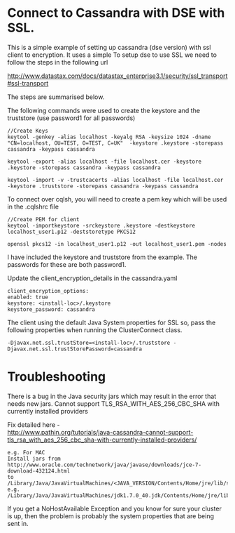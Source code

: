 Connect to Cassandra with DSE with SSL.
========================================================

This is a simple example of setting up cassandra (dse version) with ssl client to encryption. It uses a simple 
To setup dse to use SSL we need to follow the steps in the following url

http://www.datastax.com/docs/datastax_enterprise3.1/security/ssl_transport#ssl-transport

The steps are summarised below.

The following commands were used to create the keystore and the truststore (use password1 for all passwords)

    //Create Keys
    keytool -genkey -alias localhost -keyalg RSA -keysize 1024 -dname "CN=localhost, OU=TEST, O=TEST, C=UK"  -keystore .keystore -storepass cassandra -keypass cassandra
    
    keytool -export -alias localhost -file localhost.cer -keystore .keystore -storepass cassandra -keypass cassandra
    
    keytool -import -v -trustcacerts -alias localhost -file localhost.cer -keystore .truststore -storepass cassandra -keypass cassandra


To connect over cqlsh, you will need to create a pem key which will be used in the .cqlshrc file

    //Create PEM for client
    keytool -importkeystore -srckeystore .keystore -destkeystore localhost_user1.p12 -deststoretype PKCS12
    
    openssl pkcs12 -in localhost_user1.p12 -out localhost_user1.pem -nodes

I have included the keystore and truststore from the example. The passwords for these are both password1.

Update the client_encryption_details in the cassandra.yaml 

    client_encryption_options:
    enabled: true
    keystore: <install-loc>/.keystore
    keystore_password: cassandra

The client using the default Java System properties for SSL so, pass the following properties 
when running the ClusterConnect class. 
    
    -Djavax.net.ssl.trustStore=<install-loc>/.truststore -Djavax.net.ssl.trustStorePassword=cassandra

Troubleshooting
================

There is a bug in the Java security jars which may result in the error that needs new jars.
Cannot support TLS_RSA_WITH_AES_256_CBC_SHA with currently installed providers

Fix detailed here -  
http://www.pathin.org/tutorials/java-cassandra-cannot-support-tls_rsa_with_aes_256_cbc_sha-with-currently-installed-providers/

    e.g. For MAC
    Install jars from
    http://www.oracle.com/technetwork/java/javase/downloads/jce-7-download-432124.html
    to 
    /Library/Java/JavaVirtualMachines/<JAVA_VERSION/Contents/Home/jre/lib/security
    e.g.
    /Library/Java/JavaVirtualMachines/jdk1.7.0_40.jdk/Contents/Home/jre/lib/security

If you get a NoHostAvailable Exception and you know for sure your cluster is up, 
then the problem is probably the system properties that are being sent in.

